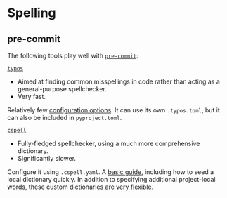 # Spelling

## pre-commit

The following tools play well with [`pre-commit`](pre-commit.md):

[`typos`](https://github.com/crate-ci/typos)

* Aimed at finding common misspellings in code rather than acting as a general-purpose spellchecker.
* Very fast.

Relatively few [configuration options](https://github.com/crate-ci/typos/blob/master/docs/reference.md).
It can use its own `.typos.toml`, but it can also be included in `pyproject.toml`.

[`cspell`](https://github.com/streetsidesoftware/cspell-cli)

* Fully-fledged spellchecker, using a much more comprehensive dictionary.
* Significantly slower.

Configure it using `.cspell.yaml`.
A [basic guide](https://cspell.org/docs/getting-started), including how to seed a local dictionary quickly.
In addition to specifying additional project-local words, these custom dictionaries are [very flexible](https://cspell.org/docs/dictionaries/custom-dictionaries).
